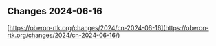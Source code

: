 ## Changes 2024-06-16

[https://oberon-rtk.org/changes/2024/cn-2024-06-16](https://oberon-rtk.org/changes/2024/cn-2024-06-16/)
